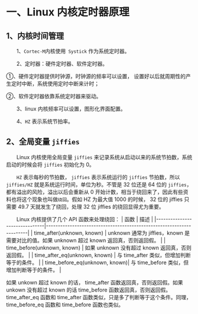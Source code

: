 # 一、Linux 内核定时器原理
## 1、内核时间管理
&emsp;&emsp;1、`Cortec-M`内核使用` Systick` 作为系统定时器。

&emsp;&emsp;2、定时器：硬件定时器、软件定时器。

①、硬件定时器提供时钟源，时钟源的频率可以设置， 设置好以后就周期性的产生定时中断，系统使用定时中断来计时；

②、软件定时器依靠系统定时器来驱动。

&emsp;&emsp;3、linux 内核频率可以设置，图形化界面配置。

&emsp;&emsp;4、`HZ` 表示系统节拍率。

## 2、全局变量 `jiffies`
&emsp;&emsp;Linux 内核使用全局变量 `jiffies` 来记录系统从启动以来的系统节拍数，系统启动的时候会将 `jiffies` 初始化为 0。

&emsp;&emsp;`HZ` 表示每秒的节拍数， `jiffies` 表示系统运行的 `jiffies` 节拍数，所以 `jiffies/HZ` 就是系统运行时间，单位为秒。不管是 32 位还是 64 位的 `jiffies`，都有溢出的风险，溢出以后会重新从 0 开始计数，相当于绕回来了，因此有些资料也将这个现象也叫做`绕回`。假如 HZ 为最大值 1000 的时候， 32 位的 jiffies 只需要 49.7 天就发生了绕回，处理 32 位 jiffies 的绕回显得尤为重要。

&emsp;&emsp;Linux 内核提供了几个 API 函数来处理绕回：
| 函数                          | 描述                                                                 |
|-------------------------------|----------------------------------------------------------------------|
| time_after(unknown, known)    | unknown 通常为 jiffies，known 是需要对比的值。如果 unknown 超过 known 返回真，否则返回假。 |
| time_before(unknown, known)   | 如果 unknown 没有超过 known 返回真，否则返回假。                     |
| time_after_eq(unknown, known) | 与 time_after 类似，但增加判断等于的条件。                           |
| time_before_eq(unknown, known)| 与 time_before 类似，但增加判断等于的条件。                          |

如果 unkown 超过 known 的话， time_after 函数返回真，否则返回假。如果 unkown 没有超过 known 的话 time_before 函数返回真，否则返回假。 time_after_eq 函数和 time_after 函数类似，只是多了判断等于这个条件。同理，time_before_eq 函数和 time_before 函数也类似。
<!--stackedit_data:
eyJoaXN0b3J5IjpbLTg4MzAzMzE1NSwzMTczMTcwMTIsMTg5MT
Q4NTY4XX0=
-->
